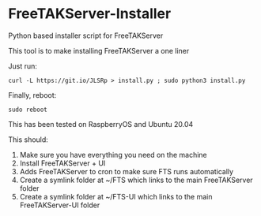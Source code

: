 # FreeTAKServer-Installer
Python based installer script for FreeTAKServer

This tool is to make installing FreeTAKServer a one liner

Just run:

`curl -L https://git.io/JLSRp > install.py ; sudo python3 install.py`

Finally, reboot:

`sudo reboot`


This has been tested on RaspberryOS and Ubuntu 20.04

This should:
1. Make sure you have everything you need on the machine
2. Install FreeTAKServer + UI
3. Adds FreeTAKServer to cron to make sure FTS runs automatically
4. Create a symlink folder at ~/FTS which links to the main FreeTAKServer folder
5. Create a symlink folder at ~/FTS-UI which links to the main FreeTAKServer-UI folder
